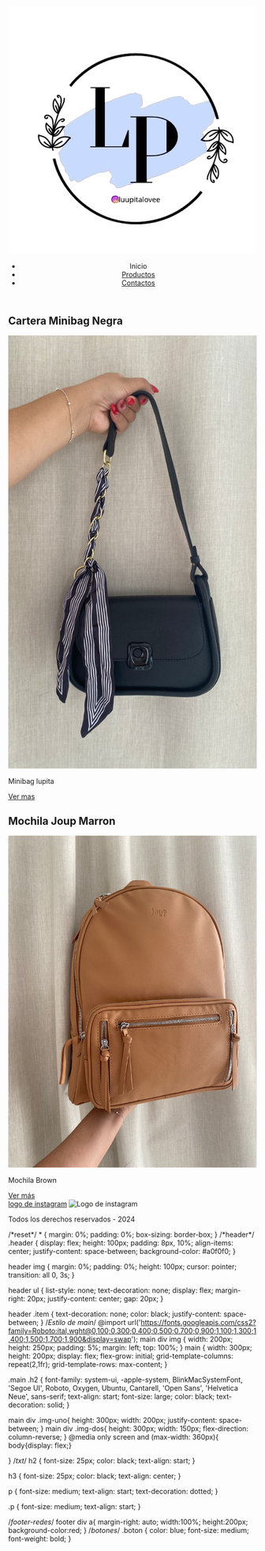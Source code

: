 <!DOCTYPE html>
<html lang="en">
<head>
    <meta charset="UTF-8">
    <meta name="viewport" content="width=device-width, initial-scale=1.0">
    <!--Link de Css-->
    <link rel="stylesheet" href="estilos/style.css">
    <!--bt-->
    <link href="https://cdn.jsdelivr.net/npm/bootstrap@5.3.3/dist/css/bootstrap.min.css" rel="stylesheet" integrity="sha384-QWTKZyjpPEjISv5WaRU9OFeRpok6YctnYmDr5pNlyT2bRjXh0JMhjY6hW+ALEwIH" crossorigin="anonymous">
    <title>Lupita Love</title>
</head>
<body>
<header class="header"> <!--Logo, Menu-->
    <img class="logo" src="images/Photoroom_20240727_003609.png" alt="Imagen de logo">
    <nav>
        <ul class="menu-inicio">
            <li class="menu"><a class="item">Inicio</a></li>
            <li class="menu"><a  class="nav-link dropdown-toggle" data-bs-toggle="dropdown" href="enlace.html" role="button" aria-expanded="truse">Productos</a></li>
            <li class="menu"><a class="item" href="enlace.html">Contactos</a></li>
        </ul>
</nav>
</header>
<!--Imagen, descripcion -->
<main class="main-container"> 
    <div class="container">
        <h2>Cartera Minibag Negra</h2>
        <img class="img-uno" src="images/WhatsApp Image 2024-06-29 at 20.06.55 (1).jpeg" alt="Cartera">
        <p class="Mini-bag">Minibag lupita </p>
        <a class="enlace" href="minibag.html">Ver mas</a>
    </div>
    <div class="container">
        <h2>Mochila Joup Marron</h2>
        <img class="img-dos" src="images/WhatsApp Image 2024-06-29 at 20.06.56 (1).jpeg" alt="Mochila">
        <p id="mochila-brown">Mochila Brown</p><a class="Boton" href="joup.html">Ver más</a>
    </div>
</main>
<!--Redes, derechos-->
<footer class="footer">
    <div class="redes">
        <a class="instagram" href="https://www.instagram.com/luupitalovee/?hl=es-la">logo de instagram</a>
    <img class="instagram-2" src="symbol-instagram.png" alt="Logo de instagram">
    </div>
    <div>
        <p class="texto">Todos los derechos reservados - 2024 </p>
    </div>
</footer>
<script src="https://cdn.jsdelivr.net/npm/bootstrap@5.3.3/dist/js/bootstrap.bundle.min.js" integrity="sha384-YvpcrYf0tY3lHB60NNkmXc5s9fDVZLESaAA55NDzOxhy9GkcIdslK1eN7N6jIeHz" crossorigin="anonymous"></script>
</body>
</html>
/*reset*/
* {
    margin: 0%;
    padding: 0%;
    box-sizing: border-box;
  }
  /*header*/
  .header {
    display: flex;
    height: 100px;
    padding: 8px, 10%;
    align-items: center;
    justify-content: space-between;
    background-color: #a0f0f0;
  }
  
  header img {
    margin: 0%;
    padding: 0%;
    height: 100px;
    cursor: pointer;
    transition: all 0, 3s;
  }
  
  header ul {
    list-style: none;
    text-decoration: none;
    display: flex;
    margin-right: 20px;
    justify-content: center;
    gap: 20px;
  }
  
  header .item {
    text-decoration: none;
    color: black;
    justify-content: space-between;
  }
  /*Estilo de main*/
  @import url('https://fonts.googleapis.com/css2?family=Roboto:ital,wght@0,100;0,300;0,400;0,500;0,700;0,900;1,100;1,300;1,400;1,500;1,700;1,900&display=swap');
  main div img {
    width: 200px;
    height: 250px;
    padding: 5%;
    margin: left;
    top: 100%;
  }
  main {
    width: 300px;
    height: 200px;
    display: flex;
    flex-grow: initial;
    grid-template-columns: repeat(2,1fr);
    grid-template-rows: max-content;
  }
  
  .main .h2 {
    font-family: system-ui, -apple-system, BlinkMacSystemFont, 'Segoe UI', Roboto, Oxygen, Ubuntu, Cantarell, 'Open Sans', 'Helvetica Neue', sans-serif;
    text-align: start;
    font-size: large;
    color: black;
    text-decoration: solid;
  }
  
main div .img-uno{
    height: 300px;
    width: 200px;
    justify-content: space-between;
  }
main div .img-dos{
    height: 300px;
    width: 150px;
    flex-direction: column-reverse;
}
  @media only screen and (max-width: 360px){
  body{display: flex;}  
  
}
  /*txt*/
  h2 {
    font-size: 25px;
    color: black;
    text-align: start;
  }
  
  h3 {
    font-size: 25px;
    color: black;
    text-align: center;
  }
  
  p {
    font-size: medium;
    text-align: start;
    text-decoration: dotted;
  }
  
  .p {
    font-size: medium;
    text-align: start;
  }
  
  /*footer-redes*/
  footer div a{
    margin-right: auto;
    width:100%;
    height:200px;
    background-color:red;
  }
  /*botones*/
  .boton {
    color: blue;
    font-size: medium;
    font-weight: bold;
  }
  
